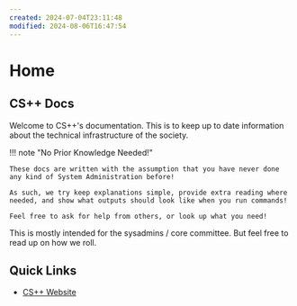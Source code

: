 ```yaml
---
created: 2024-07-04T23:11:48
modified: 2024-08-06T16:47:54
---
```

# Home

## CS++ Docs

Welcome to CS++'s documentation. This is to keep up to date information about the technical infrastructure of the society.

!!! note "No Prior Knowledge Needed!"

	These docs are written with the assumption that you have never done any kind of System Administration before!

	As such, we try keep explanations simple, provide extra reading where needed, and show what outputs should look like when you run commands!

	Feel free to ask for help from others, or look up what you need!

This is mostly intended for the sysadmins / core committee. But feel free to read up on how we roll.

## Quick Links

- [CS++ Website](https://cspp.ie)
